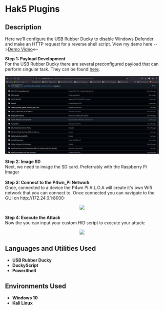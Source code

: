 <h1>Hak5 Plugins</h1>

<h2>Description</h2>
Here we'll configure the USB Rubber Ducky to disable Windows Defender and make an HTTP request for a reverse shell script. View my demo here --><a href="https://youtu.be/Lwp7VJKKu5w?si=COM60IkqX5ZO7TK9">Demo Video</a><--<br />

<b>Step 1: Payload Development</b><br/>
For the USB Rubber Ducky there are several preconfigured payload that can perform singular task. They can be found <a href="https://github.com/hak5/usbrubberducky-payloads/tree/master/payloads">here</a>. 
<p align="center">
  <img src="./imgs/ducky_script_home.png"/>
</p>
<b>Step 2: Image SD</b><br/>
Next, we need to image the SD card. Preferrably with the Raspberry Pi Imager<br/><br/>
<b>Step 3: Connect to the P4wn_Pi Network</b><br/>
Once, connected to a device the P4wn Pi A.L.O.A will create it's own Wifi network that you can connect to. Once connected you can navigate to the GUI on http://172.24.0.1:8000:
<p align="center">
  <img src="./imgs/gui.png"/>
</p>
<b>Step 4: Execute the Attack</b><br/>
Now the you can input your custom HID script to execute your attack:
<p align="center">
  <img src="./imgs/attack.png"/>
</p>


<h2>Languages and Utilities Used</h2>
 
- <b>USB Rubber Ducky</b>
- <b>DuckyScript</b>
- <b>PowerShell</b>

<h2>Environments Used </h2>

- <b>Windows 10</b>
- <b>Kali Linux</b>


<!--
 ```diff
- text in red
+ text in green
! text in orange
# text in gray
@@ text in purple (and bold)@@
```
--!>
